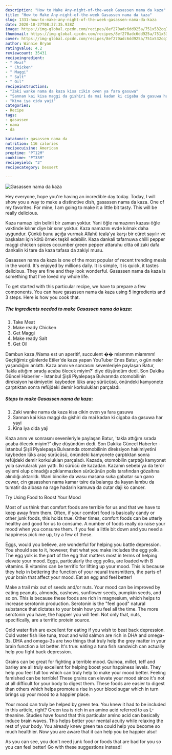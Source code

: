 ```yaml
---
description: "How to Make Any-night-of-the-week Gasassen nama da kaza"
title: "How to Make Any-night-of-the-week Gasassen nama da kaza"
slug: 1331-how-to-make-any-night-of-the-week-gasassen-nama-da-kaza
date: 2020-10-27T08:37:35.938Z
image: https://img-global.cpcdn.com/recipes/8ef270adc6dd925a/751x532cq70/gasassen-nama-da-kaza-recipe-main-photo.jpg
thumbnail: https://img-global.cpcdn.com/recipes/8ef270adc6dd925a/751x532cq70/gasassen-nama-da-kaza-recipe-main-photo.jpg
cover: https://img-global.cpcdn.com/recipes/8ef270adc6dd925a/751x532cq70/gasassen-nama-da-kaza-recipe-main-photo.jpg
author: Winnie Bryan
ratingvalue: 4.2
reviewcount: 35431
recipeingredient:
- " Meat"
- " Chicken"
- " Maggi"
- " Salt"
- " Oil"
recipeinstructions:
- "Zaki wanke nama da kaza kisa cikin oven ya fara gasuwa"
- "Sannan kai kisa maggi da gishiri da mai kadan ki cigaba da gasuwa har yayi"
- "Kina iya cida yaji"
categories:
- Recipe
tags:
- gasassen
- nama
- da

katakunci: gasassen nama da 
nutrition: 116 calories
recipecuisine: American
preptime: "PT12M"
cooktime: "PT33M"
recipeyield: "2"
recipecategory: Dessert

---
```



![Gasassen nama da kaza](https://img-global.cpcdn.com/recipes/8ef270adc6dd925a/751x532cq70/gasassen-nama-da-kaza-recipe-main-photo.jpg)

Hey everyone, hope you're having an incredible day today. Today, I will show you a way to make a distinctive dish, gasassen nama da kaza. One of my favorites. For mine, I am going to make it a little bit tasty. This will be really delicious.

Kaza namazı için belirli bir zaman yoktur. Yani öğle namazının kazası öğle vaktinde kılınır diye bir sınır yoktur. Kaza namazını evde kılmak daha uygundur. Çünkü bunu açığa vurmak Allahü teala&#39;ya karşı bir cüret sayılır ve başkaları için kötü örnek teşkil edebilir. Kaza dankali tafarnuwa chilli pepper maggi chicken spices cocumber green pepper attaruhu citta oil zaki dafa dankalin ki tare da kaza tafasa da zakiyi musu.

Gasassen nama da kaza is one of the most popular of recent trending meals in the world. It's enjoyed by millions daily. It is simple, it is quick, it tastes delicious. They are fine and they look wonderful. Gasassen nama da kaza is something that I've loved my whole life.


To get started with this particular recipe, we have to prepare a few components. You can have gasassen nama da kaza using 5 ingredients and 3 steps. Here is how you cook that.

<!--inarticleads1-->

##### The ingredients needed to make Gasassen nama da kaza:

1. Take  Meat
1. Make ready  Chicken
1. Get  Maggi
1. Make ready  Salt
1. Get  Oil


Dambun kaza /Nama est un aperitif, succulent �� miammm miammm! Geçtiğimiz günlerde Etiler&#39;de kaza yapan YouTuber Enes Batur, o gün neler yaşandığını anlattı. Kaza anını ve sonrasını sevenleriyle paylaşan Batur, &#39;takla attığım sırada acaba ölecek miyim?&#39; diye düşündüm dedi. Son Dakika Güncel Haberler - İstanbul Şişli Piyalepaşa Bulvarında otomobilinin direksiyon hakimiyetini kaybeden lüks araç sürücüsü, önündeki kamyonete çarptıktan sonra refüjdeki demir korkulukları parçaladı. 

<!--inarticleads2-->

##### Steps to make Gasassen nama da kaza:

1. Zaki wanke nama da kaza kisa cikin oven ya fara gasuwa
1. Sannan kai kisa maggi da gishiri da mai kadan ki cigaba da gasuwa har yayi
1. Kina iya cida yaji


Kaza anını ve sonrasını sevenleriyle paylaşan Batur, &#39;takla attığım sırada acaba ölecek miyim?&#39; diye düşündüm dedi. Son Dakika Güncel Haberler - İstanbul Şişli Piyalepaşa Bulvarında otomobilinin direksiyon hakimiyetini kaybeden lüks araç sürücüsü, önündeki kamyonete çarptıktan sonra refüjdeki demir korkulukları parçaladı. Kazada, otomobilin çarptığı kamyonet yola savrularak yan yattı. İki sürücü de kazadan. Kazanın sebebi ya da terör eylemi olup olmadığı açıklanmazken sürücünün polis tarafından gözaltına alındığı aktarıldı. Wani bincike da wasu masana suka gabatar sun gano cewar, cin gasasshen nama kamar tsire da balangu da kayan lambu da tumatir da albasa na rage hadarin kamuwa da cutar daji ko cancer. 

Try Using Food to Boost Your Mood


Most of us think that comfort foods are terrible for us and that we have to keep away from them. Often, if your comfort food is basically candy or other junk foods, this holds true. Other times, comfort foods can be utterly healthy and good for us to consume. A number of foods really do raise your mood when you consume them. If you feel a little bit down and you need a happiness pick me up, try a few of these.

Eggs, would you believe, are wonderful for helping you battle depression. You should see to it, however, that what you make includes the egg yolk. The egg yolk is the part of the egg that matters most in terms of helping elevate your mood. Eggs, particularly the egg yolks, are loaded with B vitamins. B vitamins can be terrific for lifting up your mood. This is because they help in bettering the function of your neural transmitters, the parts of your brain that affect your mood. Eat an egg and feel better!

Make a trail mix out of seeds and/or nuts. Your mood can be improved by eating peanuts, almonds, cashews, sunflower seeds, pumpkin seeds, and so on. This is because these foods are rich in magnesium, which helps to increase serotonin production. Serotonin is the "feel good" natural substance that dictates to your brain how you feel all the time. The more serotonin you have, the happier you will feel. Not only that, nuts, specifically, are a terrific protein source.

Cold water fish are excellent for eating if you wish to beat back depression. Cold water fish like tuna, trout and wild salmon are rich in DHA and omega-3s. DHA and omega-3s are two things that truly help the grey matter in your brain function a lot better. It's true: eating a tuna fish sandwich can actually help you fight back depression. 

Grains can be great for fighting a terrible mood. Quinoa, millet, teff and barley are all truly excellent for helping boost your happiness levels. They help you feel full too which can truly help to make your mood better. Feeling famished can be terrible! These grains can elevate your mood since it's not at all difficult for your body to digest them. These foods are easier to digest than others which helps promote a rise in your blood sugar which in turn brings up your mood to a happier place.

Your mood can truly be helped by green tea. You knew it had to be included in this article, right? Green tea is rich in an amino acid referred to as L-theanine. Studies have found that this particular amino acid can basically induce brain waves. This helps better your mental acuity while relaxing the rest of your body. You already knew green tea could help you become so much healthier. Now you are aware that it can help you be happier also!

As you can see, you don't need junk food or foods that are bad for you so you can feel better! Go  with  these suggestions  instead!

